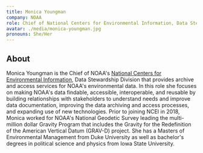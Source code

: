 ```yaml
---
title: Monica Youngman
company: NOAA
role: Chief of National Centers for Environmental Information, Data Stewardship Division
avatar: ./media/monica-youngman.jpg
pronouns: She/Her
---
```

## About

Monica Youngman is the Chief of NOAA's [National Centers for Environmental Information](https://www.ncei.noaa.gov/), Data Stewardship Division that provides archive and access services for NOAA's environmental data. In this role she focuses on making NOAA's data findable, accessible, interoperable, and reusable by building relationships with stakeholders to understand needs and improve data documentation, improving the data archiving and access processes, and expanding use of new technologies. Prior to joining NCEI in 2018, Monica worked for NOAA's National Geodetic Survey leading the multi-million dollar Gravity Program that includes the Gravity for the Redefinition of the American Vertical Datum (GRAV-D) project. She has a Masters of Environmental Management from Duke University as well as bachelor's degrees in political science and physics from Iowa State University.